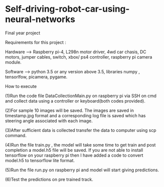 # Self-driving-robot-car-using-neural-networks

Final year project

Requirements for this project :

Hardware --> Raspberry pi-4, L298n motor driver, 4wd car chasis, DC motors, jumper cables, switch, xbox/ ps4 controller, raspberry pi camera module.

Software --> python 3.5 or any version above 3.5, libraries numpy , tensorlfow, picamera, pygame.


How to execute

 (1)Run the code file DataCollectionMain.py on raspberry pi via SSH on cmd and collect data using a controller or keyboard(both codes provided).
 
 (2)For sample 10 images will be saved. The images are saved in timestamp.jpg format and a corresponding log file is saved which has steering angle associated with 
  each image.
  
 (3)After sufficient data is collected transfer the data to computer using scp command.
 
 (4)Run the file train.py , the model will take some time to get train and post completion a model.h5 file will be saved. If you are not able to install tensorflow 
 on your raspberry pi then I have added a code to convert model.h5 to tensorflow lite format.
 
 (5)Run the file run.py on raspberry pi and model will start giving predictions.
 
 (6)Test the predictions on pre trained track.
